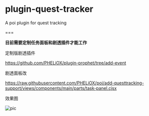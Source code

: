 # plugin-quest-tracker

A poi plugin for quest tracking

===

**目前需要定制任务面板和剧透插件才能工作**

定制版剧透插件

https://github.com/PHELiOX/plugin-prophet/tree/add-event

剧透面板改

https://raw.githubusercontent.com/PHELiOX/poi/add-questtracking-support/views/components/main/parts/task-panel.cjsx

效果图

![pic](https://github.com/PHELiOX/plugin-quest-tracker/raw/master/screenshot.jpg)
